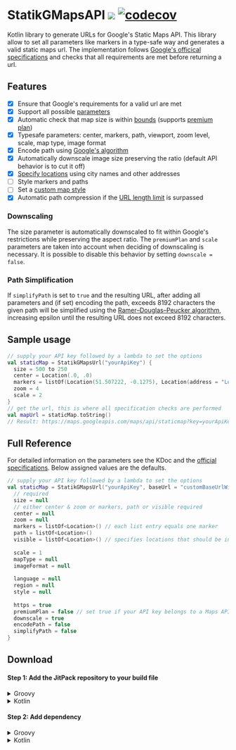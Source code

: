 # StatikGMapsAPI  [![](https://jitpack.io/v/com.ivoberger/StatikGMapsAPI.svg)](https://jitpack.io/#com.ivoberger/StatikGMapsAPI) [![codecov](https://codecov.io/gh/ivoberger/statikgmapsapi/branch/master/graph/badge.svg)](https://codecov.io/gh/ivoberger/statikgmapsapi)


Kotlin library to generate URLs for Google's Static Maps API.
This library allow to set all parameters like markers in a type-safe way and generates a valid static maps url.
The implementation follows [Google's officical specifications][google-api-specs] and checks that all requirements are met before returning a url.

## Features

* [x] Ensure that Google's requirements for a valid url are met
* [x] Support all possible [parameters][google-api-params]
* [x] Automatic check that map size is within [bounds][google-api-imagesize] (supports [premium plan][google-maps-premium])
* [x] Typesafe parameters: center, markers, path, viewport, zoom level, scale, map type, image format
* [x] Encode path using [Google's algorithm][google-enc-algo]
* [x] Automatically downscale image size preserving the ratio (default API behavior is to cut it off)
* [x] [Specify locations][google-api-locations] using city names and other addresses
* [ ] Style markers and paths
* [ ] Set a [custom map style][google-maps-styling]
* [x] Automatic path compression if the [URL length limit][google-api-url] is surpassed

### Downscaling
The size parameter is automatically downscaled to fit within Google's restrictions while preserving the aspect ratio.
The `premiumPlan` and `scale` parameters are taken into account when deciding of downscaling is necessary.
It is possible to disable this behavior by setting `downscale = false`.

### Path Simplification
If `simplifyPath` is set to `true` and the resulting URL, after adding all parameters and (if set) encoding the path, exceeds 8192 characters
the given path will be simplified using the [Ramer–Douglas–Peucker algorithm][rdp-algo], increasing epsilon until the resulting
URL does not exceed 8192 characters.

## Sample usage
```kotlin
// supply your API key followed by a lambda to set the options
val staticMap = StatikGMapsUrl("yourApiKey") {
  size = 500 to 250
  center = Location(.0, .0)
  markers = listOf(Location(51.507222, -0.1275), Location(address = "London"), Location(48.8589507, 2.2770204))
  zoom = 4
  scale = 2
}
// get the url, this is where all specification checks are performed
val mapUrl = staticMap.toString()
// Result: https://maps.googleapis.com/maps/api/staticmap?key=yourApiKey&size=500x250&scale=2&center=0.0,0.0&zoom=4&markers=51.507222,-0.1275|London|48.8589507,2.2770204
```

## Full Reference
For detailed information on the parameters see the KDoc and the [official specifications][google-api-specs]. Below assigned values are the defaults.
```kotlin
// supply your API key followed by a lambda to set the options
val staticMap = StatikGMapsUrl("yourApiKey", baseUrl = "customBaseUrlWithoutHttp") {
  // required
  size = null
  // either center & zoom or markers, path or visible required
  center = null
  zoom = null
  markers = listOf<Location>() // each list entry equals one marker
  path = listOf<Location>()
  visible = listOf<Location>() // specifies locations that should be in the viewport
  
  scale = 1
  mapType = null
  imageFormat = null
  
  language = null
  region = null
  style = null
  
  https = true
  premiumPlan = false // set true if your API key belongs to a Maps API premium plan
  downscale = true
  encodePath = false
  simplifyPath = false
}
```


## Download

#### Step 1: Add the JitPack repository to your build file 
<details><summary>Groovy</summary>

```groovy
allprojects {
  repositories {
    ...
    maven { url 'https://jitpack.io' }
  }
}
```

</details>
<details><summary>Kotlin</summary>

```kotlin
allprojects {
  repositories {
    ...
    maven { url =  "https://jitpack.io" }
  }
}
```

</details>

#### Step 2: Add dependency

<details><summary>Groovy</summary>

```groovy
dependencies {
  implementation 'com.ivoberger:StatikGMapsAPI:latestVersion'
}
```

</details>
<details><summary>Kotlin</summary>

```kotlin
dependencies {
  implementation("com.ivoberger:StatikGMapsAPI:latestVersion")
}
```

</details>





[google-api-specs]: https://developers.google.com/maps/documentation/maps-static/dev-guide
[google-api-params]: https://developers.google.com/maps/documentation/maps-static/dev-guide#URL_Parameters
[google-api-locations]: https://developers.google.com/maps/documentation/maps-static/dev-guide#Locations
[google-api-url]: https://developers.google.com/maps/documentation/maps-static/dev-guide#url-size-restriction
[google-maps-styling]: https://developers.google.com/maps/documentation/maps-static/styling
[google-api-imagesize]: https://developers.google.com/maps/documentation/maps-static/dev-guide#Imagesizes
[google-enc-algo]: https://developers.google.com/maps/documentation/utilities/polylinealgorithm
[google-maps-premium]: https://developers.google.com/maps/premium/
[rdp-algo]: https://en.wikipedia.org/wiki/Ramer%E2%80%93Douglas%E2%80%93Peucker_algorithm
